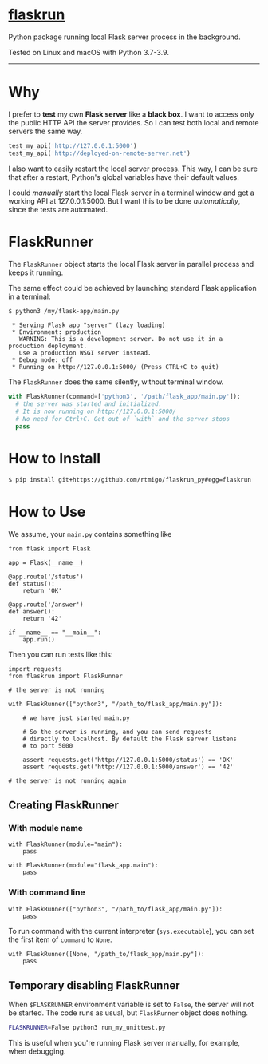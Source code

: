 # [flaskrun](https://github.com/rtmigo/flaskrun_py#flaskrun)

Python package running local Flask server process in the background.

Tested on Linux and macOS with Python 3.7-3.9.

---

# Why

I prefer to **test** my own **Flask server** like a **black box**. I want to
access only the public HTTP API the server provides. So I can test both local
and remote servers the same way.

``` python
test_my_api('http://127.0.0.1:5000')
test_my_api('http://deployed-on-remote-server.net')
```

I also want to easily restart the local server process. This way, I can be sure 
that after a restart, Python's global variables have their default values.

I could *manually* start the local Flask server in a terminal window and get a
working API at 127.0.0.1:5000. But I want this to be done *automatically*, since
the tests are automated.

# FlaskRunner

The `FlaskRunner` object starts the local Flask server in parallel process and
keeps it running.

The same effect could be achieved by launching standard Flask application in a
terminal:

``` bash
$ python3 /my/flask-app/main.py
```

``` text
 * Serving Flask app "server" (lazy loading)
 * Environment: production
   WARNING: This is a development server. Do not use it in a production deployment.
   Use a production WSGI server instead.
 * Debug mode: off
 * Running on http://127.0.0.1:5000/ (Press CTRL+C to quit)
```

The `FlaskRunner` does the same silently, without terminal window.

``` python
with FlaskRunner(command=['python3', '/path/flask_app/main.py']):
  # the server was started and initialized.
  # It is now running on http://127.0.0.1:5000/
  # No need for Ctrl+C. Get out of `with` and the server stops
  pass
```

# How to Install

``` bash
$ pip install git+https://github.com/rtmigo/flaskrun_py#egg=flaskrun
```

# How to Use

We assume, your `main.py` contains something like

``` python3
from flask import Flask

app = Flask(__name__)

@app.route('/status')
def status():
    return 'OK'
    
@app.route('/answer')
def answer():
    return '42'
    
if __name__ == "__main__":
    app.run()
```

Then you can run tests like this:

``` python3
import requests
from flaskrun import FlaskRunner

# the server is not running  

with FlaskRunner(["python3", "/path_to/flask_app/main.py"]):

    # we have just started main.py
        
    # So the server is running, and you can send requests 
    # directly to localhost. By default the Flask server listens  
    # to port 5000
    
    assert requests.get('http://127.0.0.1:5000/status') == 'OK'
    assert requests.get('http://127.0.0.1:5000/answer') == '42'
    
# the server is not running again     
```

## Creating FlaskRunner

### With module name

``` python3 
with FlaskRunner(module="main"):
    pass
```

``` python3 
with FlaskRunner(module="flask_app.main"):
    pass
```

### With command line

``` python3 
with FlaskRunner(["python3", "/path_to/flask_app/main.py"]):
    pass
```

To run command with the current interpreter (`sys.executable`), you
can set the first item of `command` to `None`.

``` python3 
with FlaskRunner([None, "/path_to/flask_app/main.py"]):
    pass
```

## Temporary disabling FlaskRunner

When `$FLASKRUNNER` environment variable is set to `False`, the server will not be started.
The code runs as usual, but `FlaskRunner` object does nothing.

``` bash
FLASKRUNNER=False python3 run_my_unittest.py
```



This is useful when you're running Flask server manually, for example, when 
debugging.
